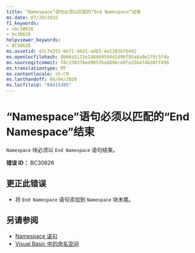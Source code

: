 ```yaml
---
title: “Namespace”语句必须以匹配的“End Namespace”结束
ms.date: 07/20/2015
f1_keywords:
- vbc30626
- bc30626
helpviewer_keywords:
- BC30626
ms.assetid: d3c74252-0e71-4621-ad83-4e2183b7b442
ms.openlocfilehash: 8b66a5131e148469594d1d9bf95a8a9e1f9c5f4a
ms.sourcegitcommit: f8c270376ed905f6a8896ce0fe25b4f4b38ff498
ms.translationtype: MT
ms.contentlocale: zh-CN
ms.lasthandoff: 06/04/2020
ms.locfileid: "84415305"
---
```

# <a name="namespace-statement-must-end-with-a-matching-end-namespace"></a>“Namespace”语句必须以匹配的“End Namespace”结束
`Namespace` 块必须以 `End Namespace` 语句结束。  
  
 **错误 ID：** BC30626  
  
## <a name="to-correct-this-error"></a>更正此错误  
  
- 将 `End Namespace` 语句添加到 `Namespace` 块末尾。  
  
## <a name="see-also"></a>另请参阅

- [Namespace 语句](../language-reference/statements/namespace-statement.md)
- [Visual Basic 中的命名空间](../programming-guide/program-structure/namespaces.md)
